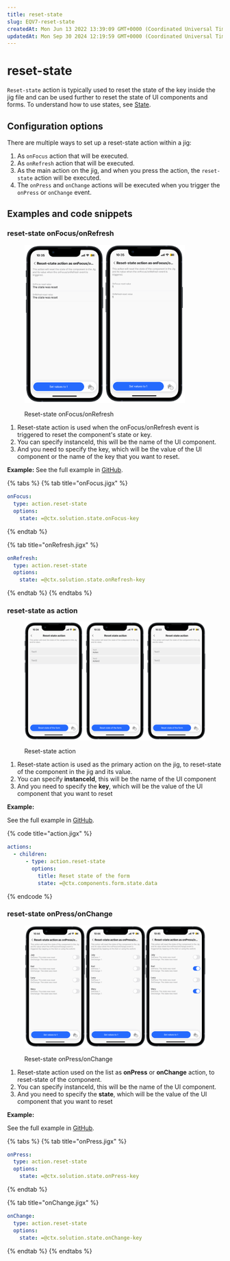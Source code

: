 ```yaml
---
title: reset-state
slug: EQV7-reset-state
createdAt: Mon Jun 13 2022 13:39:09 GMT+0000 (Coordinated Universal Time)
updatedAt: Mon Sep 30 2024 12:19:59 GMT+0000 (Coordinated Universal Time)
---
```


# reset-state

`Reset-state` action is typically used to reset the state of the key inside the jig file and can be used further to reset the state of UI components and forms. To understand how to use states, see [State](https://docs.jigx.com/state).

## Configuration options

There are multiple ways to set up a reset-state action within a jig:

1. As `onFocus` action that will be executed.
2. As `onRefresh` action that will be executed.
3. As the main action on the jig, and when you press the action, the `reset-state` action will be executed.
4. The `onPress` and `onChange` actions will be executed when you trigger the `onPress` or `onChange` event.

## Examples and code snippets

### reset-state onFocus/onRefresh

<figure><img src="../../.gitbook/assets/Reset-state-onFocus.PNG" alt="Reset-state onFocus/onRefresh" width="375"><figcaption><p>Reset-state onFocus/onRefresh</p></figcaption></figure>

1. Reset-state action is used when the onFocus/onRefresh event is triggered to reset the component's state or key.
2. You can specify instanceId, this will be the name of the UI component.
3. And you need to specify the key, which will be the value of the UI component or the name of the key that you want to reset.

**Example:** See the full example in [GitHub](https://github.com/jigx-com/jigx-samples/blob/main/quickstart/jigx-samples/jigs/jigx-actions/reset-state/static-data/reset-state-focus-load-refresh.jigx).

{% tabs %}
{% tab title="onFocus.jigx" %}
```yaml
onFocus:
  type: action.reset-state
  options:
    state: =@ctx.solution.state.onFocus-key
```
{% endtab %}

{% tab title="onRefresh.jigx" %}
```yaml
onRefresh:
  type: action.reset-state
  options:
    state: =@ctx.solution.state.onRefresh-key
```
{% endtab %}
{% endtabs %}

### reset-state as action

<figure><img src="../../.gitbook/assets/Reset-state-action.PNG" alt="Reset-state action" width="563"><figcaption><p>Reset-state action</p></figcaption></figure>

1. Reset-state action is used as the primary action on the jig, to reset-state of the component in the jig and its value.
2. You can specify **instanceId**, this will be the name of the UI component
3. And you need to specify the **key**, which will be the value of the UI component that you want to reset

**Example:**

See the full example in [GitHub](https://github.com/jigx-com/jigx-samples/blob/main/quickstart/jigx-samples/jigs/jigx-actions/reset-state/static-data/reset-state-action-form.jigx).

{% code title="action.jigx" %}
```yaml
actions:
  - children:
      - type: action.reset-state
        options:
          title: Reset state of the form
          state: =@ctx.components.form.state.data
```
{% endcode %}

### reset-state onPress/onChange

<figure><img src="../../.gitbook/assets/Reset-state-onPress.PNG" alt="Reset-state onPress/onChange" width="563"><figcaption><p>Reset-state onPress/onChange</p></figcaption></figure>

1. Reset-state action used on the list as **onPress** or **onChange** action, to reset-state of the component.
2. You can specify instanceId, this will be the name of the UI component.
3. And you need to specify the **state**, which will be the value of the UI component that you want to reset

**Example:**

See the full example in [GitHub](https://github.com/jigx-com/jigx-samples/blob/main/quickstart/jigx-samples/jigs/jigx-actions/reset-state/static-data/reset-state-onpress-onchange.jigx).

{% tabs %}
{% tab title="onPress.jigx" %}
```yaml
onPress:
  type: action.reset-state
  options:
    state: =@ctx.solution.state.onPress-key
```
{% endtab %}

{% tab title="onChange.jigx" %}
```yaml
onChange:
  type: action.reset-state
  options:
    state: =@ctx.solution.state.onChange-key
```
{% endtab %}
{% endtabs %}

